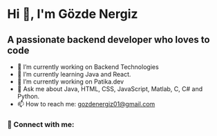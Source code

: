# Hi 👋, I'm Gözde Nergiz </center>

## A passionate backend developer who loves to code


- 🔭 I’m currently working on Backend Technologies
- 🌱 I’m currently learning Java and React.
- 🔭 I’m currently working on Patika.dev
- 💬 Ask me about Java, HTML, CSS, JavaScript, Matlab, C, C# and Python.
- 📫 How to reach me: gozdenergiz01@gmail.com

### 📩 Connect with me:
